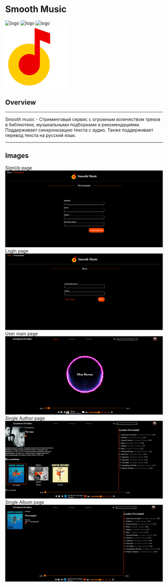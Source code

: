# Smooth Music
![logo](https://img.shields.io/github/languages/code-size/CandyPopsWorld/smooth_music?color=orangered)
![logo](https://img.shields.io/github/v/release/CandyPopsWorld/smooth_music?color=orangered)
![logo](https://img.shields.io/github/last-commit/CandyPopsWorld/smooth_music?color=orangered)  
![logo](./src/resources/image/logo.png "Smooth Music(test logo)")  
## Overview
---
Smooth music - Стриминговый сервис с огромным количеством треков в библиотеке, музыкальными подборками и рекомендациями. Поддерживает синхронизацию текста с аудио. Также поддерживает перевод текста на русский язык.

---
## Images
SignUp page
![alt text](./src/resources/image/overview/SignUp_Page.PNG "SignUp page")
Login page
![alt text](./src/resources/image/overview/Login_Page.PNG "Login page")
User main page
![alt text](./src/resources/image/overview/User_Page.PNG "User main page")
Single Author page
![alt text](./src/resources/image/overview/Author_Page.PNG "Author page")
Single Album page
![alt text](./src/resources/image/overview/Album_Page.PNG "Album page")